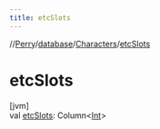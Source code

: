 ```yaml
---
title: etcSlots
---
```

//[Perry](../../../index.html)/[database](../index.html)/[Characters](index.html)/[etcSlots](etc-slots.html)



# etcSlots



[jvm]\
val [etcSlots](etc-slots.html): Column&lt;[Int](https://kotlinlang.org/api/latest/jvm/stdlib/kotlin/-int/index.html)&gt;




